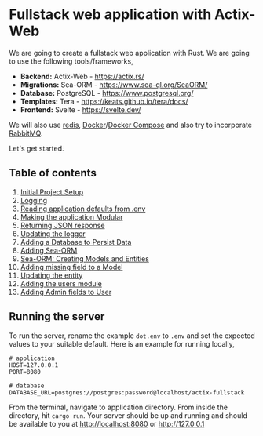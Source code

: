 # Fullstack web application with Actix-Web

We are going to create a fullstack web application with Rust. We are going to use the following tools/frameworks,

- **Backend:** Actix-Web - <https://actix.rs/>
- **Migrations:** Sea-ORM - <https://www.sea-ql.org/SeaORM/>
- **Database:** PostgreSQL - <https://www.postgresql.org/>
- **Templates:** Tera - <https://keats.github.io/tera/docs/>
- **Frontend:** Svelte - <https://svelte.dev/>

We will also
use [redis](https://redis.io/), [Docker](https://www.docker.com/)/[Docker Compose](https://docs.docker.com/compose/) and
also try to incorporate [RabbitMQ](https://www.rabbitmq.com/).

Let's get started.

## Table of contents

1. [Initial Project Setup](docs/01_initial_project_setup.md)
2. [Logging](docs/02_logging.md)
3. [Reading application defaults from .env](docs/03_reading_application_defaults_from_.env.md)
4. [Making the application Modular](docs/04_making_the_application_modular.md)
5. [Returning JSON response](docs/05_returning_json_response.md)
6. [Updating the logger](docs/06_updating_the_logger.md)
7. [Adding a Database to Persist Data](docs/07_adding_a_database_to_persist_data.md)
8. [Adding Sea-ORM](docs/08_adding_sea_orm.md)
9. [Sea-ORM: Creating Models and Entities](docs/09_sea_orm_creating_models_and_entities.md)
10. [Adding missing field to a Model](docs/10_adding_missing_field_to_a_model.md)
11. [Updating the entity](docs/11_updating_entity.md)
12. [Adding the users module](docs/12_adding_the_users_module.md)
13. [Adding Admin fields to User](docs/13_adding_admin_fields_to_user.md)

## Running the server

To run the server, rename the example `dot.env` to `.env` and set the expected values to your suitable default. Here is
an example for running locally,

```dotenv
# application
HOST=127.0.0.1
PORT=8080

# database
DATABASE_URL=postgres://postgres:password@localhost/actix-fullstack
```

From the terminal, navigate to application directory. From inside the directory, hit `cargo run`. Your server should be
up and running and should be available to you at <http://localhost:8080> or <http://127.0.0.1>